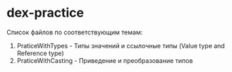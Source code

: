 # dex-practice
Список файлов по соответствующим темам:
1) PraticeWithTypes - Типы значений и ссылочные типы (Value type and Reference type)
2) PraticeWithCasting - Приведение и преобразование типов
